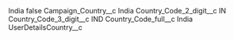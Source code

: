 <?xml version="1.0" encoding="UTF-8"?>
<CustomMetadata xmlns="http://soap.sforce.com/2006/04/metadata" xmlns:xsi="http://www.w3.org/2001/XMLSchema-instance" xmlns:xsd="http://www.w3.org/2001/XMLSchema">
    <label>India</label>
    <protected>false</protected>
    <values>
        <field>Campaign_Country__c</field>
        <value xsi:type="xsd:string">India</value>
    </values>
    <values>
        <field>Country_Code_2_digit__c</field>
        <value xsi:type="xsd:string">IN</value>
    </values>
    <values>
        <field>Country_Code_3_digit__c</field>
        <value xsi:type="xsd:string">IND</value>
    </values>
    <values>
        <field>Country_Code_full__c</field>
        <value xsi:type="xsd:string">India</value>
    </values>
    <values>
        <field>UserDetailsCountry__c</field>
        <value xsi:nil="true"/>
    </values>
</CustomMetadata>
